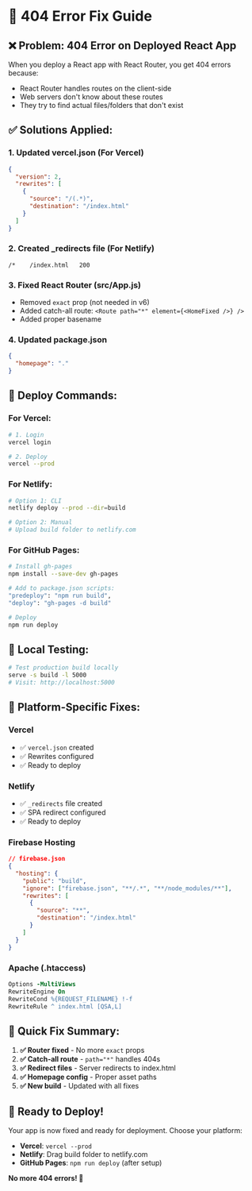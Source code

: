 # 🚨 404 Error Fix Guide

## ❌ **Problem**: 404 Error on Deployed React App

When you deploy a React app with React Router, you get 404 errors because:
- React Router handles routes on the client-side
- Web servers don't know about these routes
- They try to find actual files/folders that don't exist

## ✅ **Solutions Applied:**

### 1. **Updated vercel.json** (For Vercel)
```json
{
  "version": 2,
  "rewrites": [
    {
      "source": "/(.*)",
      "destination": "/index.html"
    }
  ]
}
```

### 2. **Created _redirects file** (For Netlify)
```
/*    /index.html   200
```

### 3. **Fixed React Router** (src/App.js)
- Removed `exact` prop (not needed in v6)
- Added catch-all route: `<Route path="*" element={<HomeFixed />} />`
- Added proper basename

### 4. **Updated package.json**
```json
{
  "homepage": "."
}
```

## 🚀 **Deploy Commands:**

### **For Vercel:**
```bash
# 1. Login
vercel login

# 2. Deploy
vercel --prod
```

### **For Netlify:**
```bash
# Option 1: CLI
netlify deploy --prod --dir=build

# Option 2: Manual
# Upload build folder to netlify.com
```

### **For GitHub Pages:**
```bash
# Install gh-pages
npm install --save-dev gh-pages

# Add to package.json scripts:
"predeploy": "npm run build",
"deploy": "gh-pages -d build"

# Deploy
npm run deploy
```

## 🔧 **Local Testing:**

```bash
# Test production build locally
serve -s build -l 5000
# Visit: http://localhost:5000
```

## 📱 **Platform-Specific Fixes:**

### **Vercel**
- ✅ `vercel.json` created
- ✅ Rewrites configured
- ✅ Ready to deploy

### **Netlify**
- ✅ `_redirects` file created
- ✅ SPA redirect configured
- ✅ Ready to deploy

### **Firebase Hosting**
```json
// firebase.json
{
  "hosting": {
    "public": "build",
    "ignore": ["firebase.json", "**/.*", "**/node_modules/**"],
    "rewrites": [
      {
        "source": "**",
        "destination": "/index.html"
      }
    ]
  }
}
```

### **Apache (.htaccess)**
```apache
Options -MultiViews
RewriteEngine On
RewriteCond %{REQUEST_FILENAME} !-f
RewriteRule ^ index.html [QSA,L]
```

## 🎯 **Quick Fix Summary:**

1. **✅ Router fixed** - No more `exact` props
2. **✅ Catch-all route** - `path="*"` handles 404s
3. **✅ Redirect files** - Server redirects to index.html
4. **✅ Homepage config** - Proper asset paths
5. **✅ New build** - Updated with all fixes

## 🚀 **Ready to Deploy!**

Your app is now fixed and ready for deployment. Choose your platform:

- **Vercel**: `vercel --prod`
- **Netlify**: Drag build folder to netlify.com
- **GitHub Pages**: `npm run deploy` (after setup)

**No more 404 errors! 🎉**
